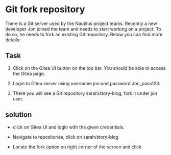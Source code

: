 # Git fork repository

There is a Git server used by the Nautilus project teams. Recently a new developer Jon joined the team and needs to start working on a project. To do so, he needs to fork an existing Git repository. Below you can find more details:


## Task

1. Click on the Gitea UI button on the top bar. You should be able to access the Gitea page.


2. Login to Gitea server using username jon and password Jon_pass123.


3. There you will see a Git repository sarah/story-blog, fork it under jon user.

## solution

- click on Gitea UI and login with the given credentials.

- Navigate to repositories, click on sarah/story-blog 

- Locate the fork option on right corner of the screen and click 
